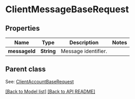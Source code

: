 
# ClientMessageBaseRequest
## Properties
Name | Type | Description | Notes
------------ | ------------- | ------------- | -------------
**messageId** | **String** | Message identifier.              | 


## Parent class

See: [ClientAccountBaseRequest](ClientAccountBaseRequest.md)

[[Back to Model list]](Models.md) [[Back to API README]](README.md)

